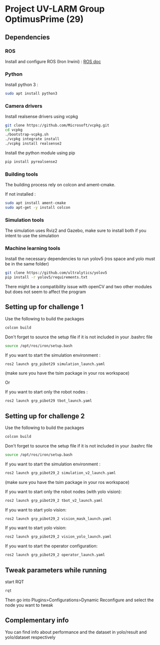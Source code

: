 # Project UV-LARM Group OptimusPrime (29)

## Dependencies

### ROS

Install and configure ROS (Iron Irwini) : [ROS doc](https://docs.ros.org/en/iron/Tutorials/Beginner-CLI-Tools/Configuring-ROS2-Environment.html)

### Python

Install python 3 : 
```bash
sudo apt install python3
```

### Camera drivers

Install realsense drivers using vcpkg
```bash
git clone https://github.com/Microsoft/vcpkg.git
cd vcpkg
./bootstrap-vcpkg.sh
./vcpkg integrate install
./vcpkg install realsense2
```

Install the python module using pip
```bash
pip install pyrealsense2
```

### Building tools

The building process rely on colcon and ament-cmake.

If not installed :
```bash
sudo apt install ament-cmake
sudo apt-get -y install colcon
```

### Simulation tools

The simulation uses Rviz2 and Gazebo, make sure to install both if you intent to use the simulation

### Machine learning tools

Install the necessary dependencies to run yolov5 (ros space and yolo must be in the same folder)
```bash
git clone https://github.com/ultralytics/yolov5
pip install -r yolov5/requirements.txt
```
There might be a compatibility issue with openCV and two other modules but does not seem to affect the program

## Setting up for challenge 1

Use the following to build the packages
```bash
colcon build
```

Don't forget to source the setup file if it is not included in your .bashrc file
```bash
source /opt/ros/iron/setup.bash
```

If you want to start the simulation environment :
```bash
ros2 launch grp_pibot29 simulation_launch.yaml
```
(make sure you have the tsim package in your ros workspace)

Or

If you want to start only the robot nodes :
```bash
ros2 launch grp_pibot29 tbot_launch.yaml
```

## Setting up for challenge 2

Use the following to build the packages
```bash
colcon build
```

Don't forget to source the setup file if it is not included in your .bashrc file
```bash
source /opt/ros/iron/setup.bash
```

If you want to start the simulation environment :
```bash
ros2 launch grp_pibot29_2 simulation_v2_launch.yaml
```
(make sure you have the tsim package in your ros workspace)

If you want to start only the robot nodes (with yolo vision):
```bash
ros2 launch grp_pibot29_2 tbot_v2_launch.yaml
```

If you want to start yolo vision:
```bash
ros2 launch grp_pibot29_2 vision_mask_launch.yaml
```

If you want to start yolo vision:
```bash
ros2 launch grp_pibot29_2 vision_yolo_launch.yaml
```

If you want to start the operator configuration:
```bash
ros2 launch grp_pibot29_2 operator_launch.yaml
```

## Tweak parameters while running

start RQT
```bash
rqt
```

Then go into Plugins>Configurations>Dynamic Reconfigure and select the node you want to tweak

## Complementary info

You can find info about performance and the dataset in yolo/result and yolo/dataset respectively
